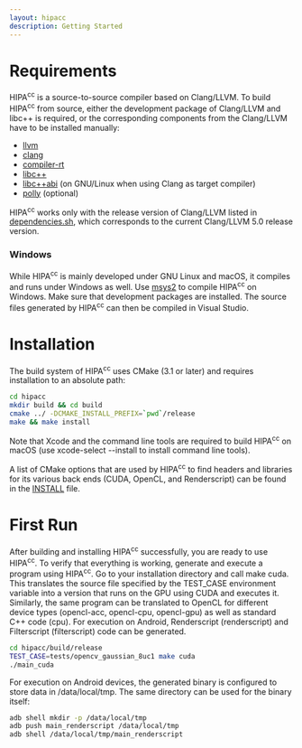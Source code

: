 ```yaml
---
layout: hipacc
description: Getting Started
---
```


# Requirements

HIPA<sup>cc</sup> is a source-to-source compiler based on Clang/LLVM. To build HIPA<sup>cc</sup> from source, either the development package of Clang/LLVM and libc++ is required, or the corresponding components from the Clang/LLVM have to be installed manually:

* [llvm](https://llvm.org)
* [clang](https://clang.llvm.org)
* [compiler-rt](https://compiler-rt.llvm.org)
* [libc++](https://libcxx.llvm.org)
* [libc++abi](https://libcxxabi.llvm.org) (on GNU/Linux when using Clang as target compiler)
* [polly](https://polly.llvm.org) (optional)

HIPA<sup>cc</sup> works only with the release version of Clang/LLVM listed in [dependencies.sh](https://github.com/hipacc/hipacc/blob/master/dependencies.sh), which corresponds to the current Clang/LLVM 5.0 release version.

### Windows
While HIPA<sup>cc</sup> is mainly developed under GNU Linux and macOS, it compiles and runs under Windows as well. Use [msys2](https://www.msys2.org) to compile HIPA<sup>cc</sup> on Windows. Make sure that development packages are installed. The source files generated by HIPA<sup>cc</sup> can then be compiled in Visual Studio.


# Installation

The build system of HIPA<sup>cc</sup> uses CMake (3.1 or later) and requires installation to an absolute path:
```bash
cd hipacc
mkdir build && cd build
cmake ../ -DCMAKE_INSTALL_PREFIX=`pwd`/release
make && make install
```
Note that Xcode and the command line tools are required to build HIPA<sup>cc</sup> on macOS (use xcode-select --install to install command line tools).

A list of CMake options that are used by HIPA<sup>cc</sup> to find headers and libraries for its various back ends (CUDA, OpenCL, and Renderscript) can be found in the [INSTALL](https://github.com/hipacc/hipacc/blob/master/INSTALL) file.


# First Run

After building and installing HIPA<sup>cc</sup> successfully, you are ready to use HIPA<sup>cc</sup>. To verify that everything is working, generate and execute a program using HIPA<sup>cc</sup>. Go to your installation directory and call make cuda. This translates the source file specified by the TEST_CASE environment variable into a version that runs on the GPU using CUDA and executes it. Similarly, the same program can be translated to OpenCL for different device types (opencl-acc, opencl-cpu, opencl-gpu) as well as standard C++ code (cpu). For execution on Android, Renderscript (renderscript) and Filterscript (filterscript) code can be generated.
```bash
cd hipacc/build/release
TEST_CASE=tests/opencv_gaussian_8uc1 make cuda
./main_cuda
```

For execution on Android devices, the generated binary is configured to store data in /data/local/tmp. The same directory can be used for the binary itself:
```bash
adb shell mkdir -p /data/local/tmp
adb push main_renderscript /data/local/tmp
adb shell /data/local/tmp/main_renderscript
```
